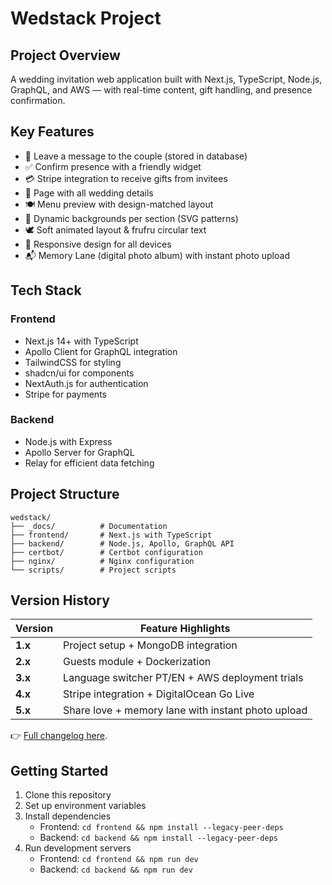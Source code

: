 # Wedstack Project

## Project Overview
A wedding invitation web application built with Next.js, TypeScript, Node.js, GraphQL, and AWS — with real-time content, gift handling, and presence confirmation.

## Key Features
- 💌 Leave a message to the couple (stored in database)
- ✅ Confirm presence with a friendly widget
- 💳 Stripe integration to receive gifts from invitees
- 📅 Page with all wedding details
- 🍽️ Menu preview with design-matched layout
- 🎨 Dynamic backgrounds per section (SVG patterns)
- 🕊️ Soft animated layout & frufru circular text
- 📱 Responsive design for all devices
- 📬 Memory Lane (digital photo album) with instant photo upload

## Tech Stack
### Frontend
- Next.js 14+ with TypeScript
- Apollo Client for GraphQL integration
- TailwindCSS for styling
- shadcn/ui for components
- NextAuth.js for authentication
- Stripe for payments

### Backend
- Node.js with Express
- Apollo Server for GraphQL
- Relay for efficient data fetching

## Project Structure
```
wedstack/
├── _docs/          # Documentation
├── frontend/       # Next.js with TypeScript
├── backend/        # Node.js, Apollo, GraphQL API
├── certbot/        # Certbot configuration
├── nginx/          # Nginx configuration
└── scripts/        # Project scripts
```

## Version History  
| Version | Feature Highlights |
|---------|-------------------|
| **1.x** | Project setup + MongoDB integration |
| **2.x** | Guests module + Dockerization |
| **3.x** | Language switcher PT/EN + AWS deployment trials |
| **4.x** | Stripe integration + DigitalOcean Go Live |
| **5.x** | Share love + memory lane with instant photo upload |

👉 [Full changelog here](https://github.com/lfariabr/wedstack/blob/master/_docs/notesWedstack.md).

## Getting Started
1. Clone this repository
2. Set up environment variables
3. Install dependencies
   - Frontend: `cd frontend && npm install --legacy-peer-deps`
   - Backend: `cd backend && npm install --legacy-peer-deps`
4. Run development servers
   - Frontend: `cd frontend && npm run dev`
   - Backend: `cd backend && npm run dev`